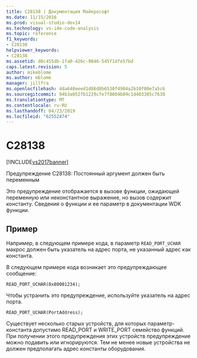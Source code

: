 ```yaml
---
title: C28138 | Документация Майкрософт
ms.date: 11/15/2016
ms.prod: visual-studio-dev14
ms.technology: vs-ide-code-analysis
ms.topic: reference
f1_keywords:
- C28138
helpviewer_keywords:
- C28138
ms.assetid: d8c455db-1fa0-426c-9846-545f1dfe57bd
caps.latest.revision: 5
author: mikeblome
ms.author: mblome
manager: jillfra
ms.openlocfilehash: 4da648eeed1d86d8b6530f4904a2b10f00e7a5c6
ms.sourcegitcommit: 94b3a052fb1229c7e7f8804b09c1d403385c7630
ms.translationtype: MT
ms.contentlocale: ru-RU
ms.lasthandoff: 04/23/2019
ms.locfileid: "62552474"
---
```

# <a name="c28138"></a>C28138
[!INCLUDE[vs2017banner](../includes/vs2017banner.md)]

Предупреждение C28138: Постоянный аргумент должен быть переменным  
  
 Это предупреждение отображается в вызове функции, ожидающей переменную или неконстантное выражение, но вызов содержит константу. Сведения о функции и ее параметр в документации WDK функции.  
  
## <a name="example"></a>Пример  
 Например, в следующем примере кода, в параметр `READ_PORT_UCHAR` макрос должен быть указатель на адрес порта, не указанный адрес как константа.  
  
 В следующем примере кода возникает это предупреждающее сообщение:  
  
```  
READ_PORT_UCHAR(0x80001234);  
```  
  
 Чтобы устранить это предупреждение, используйте указатель на адрес порта.  
  
```  
READ_PORT_UCHAR(PortAddress);  
```  
  
 Существует несколько старых устройств, для которых параметр-константа допустимо READ_PORT и WRITE_PORT семейство функций. При получении этого предупреждения этих устройств предупреждение можно подавить или игнорируются. Тем не менее новые устройства не должен предполагать адрес константы оборудования.
